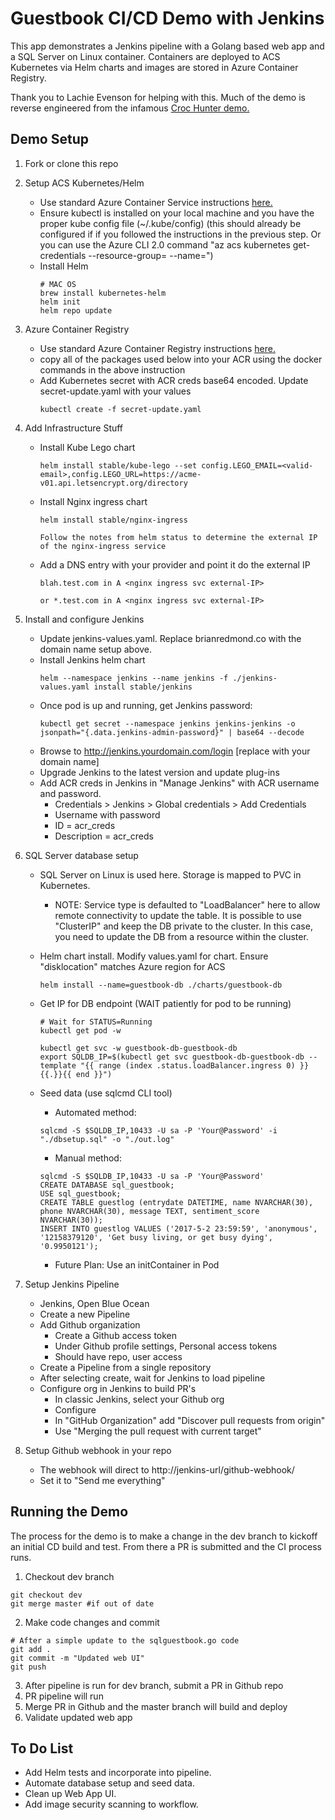 # Guestbook CI/CD Demo with Jenkins
This app demonstrates a Jenkins pipeline with a Golang based web app and a SQL Server on Linux container. Containers are deployed to ACS Kubernetes via Helm charts and images are stored in Azure Container Registry.

Thank you to Lachie Evenson for helping with this. Much of the demo is reverse engineered from the infamous [Croc Hunter demo.](https://github.com/lachie83/croc-hunter)

## Demo Setup

1. Fork or clone this repo

2. Setup ACS Kubernetes/Helm

    * Use standard Azure Container Service instructions [here.](https://docs.microsoft.com/en-us/azure/container-service/kubernetes/container-service-kubernetes-walkthrough)  
    * Ensure kubectl is installed on your local machine and you have the proper kube config file (~/.kube/config) (this should already be configured if if you followed the instructions in the previous step. Or you can use the Azure CLI 2.0 command "az acs kubernetes get-credentials --resource-group=<myresourcegroupname> --name=<myclustername>")
    * Install Helm 
        ```
        # MAC OS
        brew install kubernetes-helm 
        helm init
        helm repo update
        ```

3. Azure Container Registry

    * Use standard Azure Container Registry instructions [here.](https://docs.microsoft.com/en-us/azure/container-service/kubernetes/container-service-tutorial-kubernetes-prepare-acr)
    * copy all of the packages used below into your ACR using the docker commands in the above instruction
    * Add Kubernetes secret with ACR creds base64 encoded. Update secret-update.yaml with your values
        ```
        kubectl create -f secret-update.yaml
        ```
4. Add Infrastructure Stuff
    * Install Kube Lego chart
        ```
        helm install stable/kube-lego --set config.LEGO_EMAIL=<valid-email>,config.LEGO_URL=https://acme-v01.api.letsencrypt.org/directory
        ```
    * Install Nginx ingress chart
        ```
        helm install stable/nginx-ingress

        Follow the notes from helm status to determine the external IP of the nginx-ingress service
        ```
    * Add a DNS entry with your provider and point it do the external IP
        ```
        blah.test.com in A <nginx ingress svc external-IP>

        or *.test.com in A <nginx ingress svc external-IP>
        ```

5. Install and configure Jenkins

    * Update jenkins-values.yaml. Replace brianredmond.co with the domain name setup above.
    * Install Jenkins helm chart
        ```
        helm --namespace jenkins --name jenkins -f ./jenkins-values.yaml install stable/jenkins
        ```
    * Once pod is up and running, get Jenkins password:
        ```
        kubectl get secret --namespace jenkins jenkins-jenkins -o jsonpath="{.data.jenkins-admin-password}" | base64 --decode
        ```
    * Browse to http://jenkins.yourdomain.com/login [replace with your domain name]
    * Upgrade Jenkins to the latest version and update plug-ins
    * Add ACR creds in Jenkins in "Manage Jenkins" with ACR username and password. 
        - Credentials > Jenkins > Global credentials > Add Credentials
        - Username with password
        - ID = acr_creds
        - Description = acr_creds

6. SQL Server database setup

    * SQL Server on Linux is used here. Storage is mapped to PVC in Kubernetes.
        * NOTE: Service type is defaulted to "LoadBalancer" here to allow remote connectivity to update the table. It is possible to use "ClusterIP" and keep the DB private to the cluster. In this case, you need to update the DB from a resource within the cluster.
    * Helm chart install. Modify values.yaml for chart. Ensure "disklocation" matches Azure region for ACS
        ```
        helm install --name=guestbook-db ./charts/guestbook-db
        ```

    * Get IP for DB endpoint (WAIT patiently for pod to be running)
        ```
        # Wait for STATUS=Running
        kubectl get pod -w

        kubectl get svc -w guestbook-db-guestbook-db
        export SQLDB_IP=$(kubectl get svc guestbook-db-guestbook-db --template "{{ range (index .status.loadBalancer.ingress 0) }}{{.}}{{ end }}")
        ```

    * Seed data (use sqlcmd CLI tool)
        - Automated method: 
        ```
        sqlcmd -S $SQLDB_IP,10433 -U sa -P 'Your@Password' -i "./dbsetup.sql" -o "./out.log"
        ```
        - Manual method:    
        ```
        sqlcmd -S $SQLDB_IP,10433 -U sa -P 'Your@Password'
        CREATE DATABASE sql_guestbook;
        USE sql_guestbook;
        CREATE TABLE guestlog (entrydate DATETIME, name NVARCHAR(30), phone NVARCHAR(30), message TEXT, sentiment_score NVARCHAR(30));
        INSERT INTO guestlog VALUES ('2017-5-2 23:59:59', 'anonymous', '12158379120', 'Get busy living, or get busy dying', '0.9950121');
        ```
        - Future Plan: Use an initContainer in Pod

7. Setup Jenkins Pipeline

    * Jenkins, Open Blue Ocean
    * Create a new Pipeline
    * Add Github organization
        - Create a Github access token
        - Under Github profile settings, Personal access tokens
        - Should have repo, user access
    * Create a Pipeline from a single repository
    * After selecting create, wait for Jenkins to load pipeline
    * Configure org in Jenkins to build PR's
        - In classic Jenkins, select your Github org
        - Configure
        - In "GitHub Organization" add "Discover pull requests from origin"
        - Use "Merging the pull request with current target"

8. Setup Github webhook in your repo

    * The webhook will direct to http://jenkins-url/github-webhook/ 
    * Set it to "Send me everything"

## Running the Demo

The process for the demo is to make a change in the dev branch to kickoff an initial CD build and test. From there a PR is submitted and the CI process runs.

1. Checkout dev branch
```
git checkout dev
git merge master #if out of date
```
2. Make code changes and commit
```
# After a simple update to the sqlguestbook.go code
git add .
git commit -m "Updated web UI"
git push
```
3. After pipeline is run for dev branch, submit a PR in Github repo
4. PR pipeline will run
5. Merge PR in Github and the master branch will build and deploy
6. Validate updated web app

## To Do List

* Add Helm tests and incorporate into pipeline.
* Automate database setup and seed data.
* Clean up Web App UI.
* Add image security scanning to workflow.
